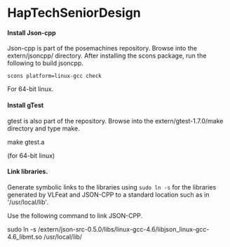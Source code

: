 # HapTechSeniorDesign

#### Install Json-cpp

Json-cpp is part of the posemachines repository. Browse into the extern/jsoncpp/ directory. After installing the scons package, run the following to build jsoncpp.

`scons platform=linux-gcc check`

For 64-bit linux.

#### Install gTest

gtest is also part of the repository. Browse into the extern/gtest-1.7.0/make directory and type make. 

make gtest.a

(for 64-bit linux)

#### Link libraries.
Generate symbolic links to the libraries using `sudo ln -s` for the libraries generated by VLFeat and JSON-CPP to a standard location such as in '/usr/local/lib'.

Use the following command to link JSON-CPP.

sudo ln -s <AbsolutePathToHapTechSeniorDesign>/extern/json-src-0.5.0/libs/linux-gcc-4.6/libjson_linux-gcc-4.6_libmt.so /usr/local/lib/

